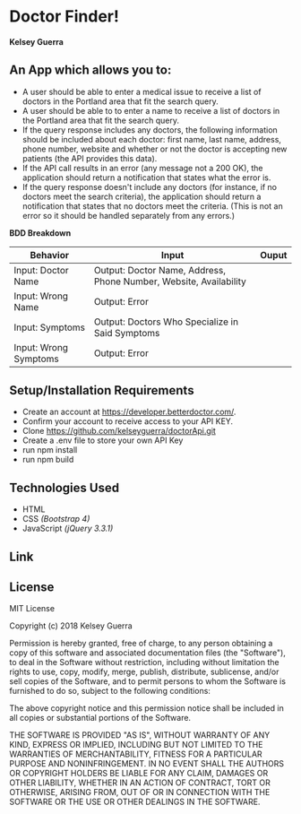 # **Doctor Finder!**

#### Kelsey Guerra

## An App which allows you to:
* A user should be able to enter a medical issue to receive a list of doctors in the Portland area that fit the search query.
* A user should be able to to enter a name to receive a list of doctors in the Portland area that fit the search query.
* If the query response includes any doctors, the following information should be included about each doctor: first name, last name, address, phone number, website and whether or not the doctor is accepting new patients (the API provides this data).
* If the API call results in an error (any message not a 200 OK), the application should return a notification that states what the error is.
* If the query response doesn't include any doctors (for instance, if no doctors meet the search criteria), the application should return a notification that states that no doctors meet the criteria. (This is not an error so it should be handled separately from any errors.)



**BDD Breakdown**

Behavior | Input | Ouput
------------ | ------------- | -------------
Input: Doctor Name | Output: Doctor Name, Address, Phone Number, Website, Availability
Input: Wrong Name | Output: Error
Input: Symptoms | Output: Doctors Who Specialize in Said Symptoms
Input: Wrong Symptoms | Output: Error

## Setup/Installation Requirements

* Create an account at https://developer.betterdoctor.com/.
* Confirm your account to receive access to your API KEY.
* Clone https://github.com/kelseyguerra/doctorApi.git
* Create a .env file to store your own API Key
* run npm install
* run npm build

## Technologies Used

* HTML
* CSS _(Bootstrap 4)_
* JavaScript _(jQuery 3.3.1)_

## Link



## License

MIT License

Copyright (c) 2018 Kelsey Guerra

Permission is hereby granted, free of charge, to any person obtaining a copy
of this software and associated documentation files (the "Software"), to deal
in the Software without restriction, including without limitation the rights
to use, copy, modify, merge, publish, distribute, sublicense, and/or sell
copies of the Software, and to permit persons to whom the Software is
furnished to do so, subject to the following conditions:

The above copyright notice and this permission notice shall be included in all
copies or substantial portions of the Software.

THE SOFTWARE IS PROVIDED "AS IS", WITHOUT WARRANTY OF ANY KIND, EXPRESS OR
IMPLIED, INCLUDING BUT NOT LIMITED TO THE WARRANTIES OF MERCHANTABILITY,
FITNESS FOR A PARTICULAR PURPOSE AND NONINFRINGEMENT. IN NO EVENT SHALL THE
AUTHORS OR COPYRIGHT HOLDERS BE LIABLE FOR ANY CLAIM, DAMAGES OR OTHER
LIABILITY, WHETHER IN AN ACTION OF CONTRACT, TORT OR OTHERWISE, ARISING FROM,
OUT OF OR IN CONNECTION WITH THE SOFTWARE OR THE USE OR OTHER DEALINGS IN THE
SOFTWARE.
